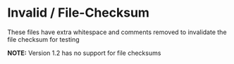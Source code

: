 # Invalid / File-Checksum

These files have extra whitespace and comments removed
to invalidate the file checksum for testing

**NOTE:** Version 1.2 has no support for file checksums
